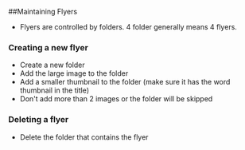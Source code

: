 ##Maintaining Flyers

* Flyers are controlled by folders. 4 folder generally means 4 flyers.

### Creating a new flyer
* Create a new folder
* Add the large image to the folder
* Add a smaller thumbnail to the folder (make sure it has the word thumbnail in the title)
* Don't add more than 2 images or the folder will be skipped

### Deleting a flyer
* Delete the folder that contains the flyer